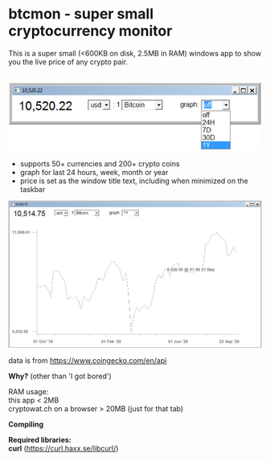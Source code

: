 # btcmon - super small cryptocurrency monitor

This is a super small (<600KB on disk, 2.5MB in RAM) windows app to show you the live price of any crypto pair. <br><br>

![alt text](https://github.com/hack-tramp/btcmon/blob/master/screen2.jpg)

- supports 50+ currencies and 200+ crypto coins<br>
- graph for last 24 hours, week, month or year<br>
- price is set as the window title text, including when minimized on the taskbar <br>

![alt text](https://github.com/hack-tramp/btcmon/blob/master/screen4.jpg)

data is from https://www.coingecko.com/en/api  <br>



<b>Why?</b>
(other than 'I got bored')

RAM usage:<br>
this app < 2MB <br>
cryptowat.ch on a browser > 20MB (just for that tab)  <br>

<b>Compiling</b>

<b>Required libraries:</b><br>
<b>curl</b> (https://curl.haxx.se/libcurl/) 

